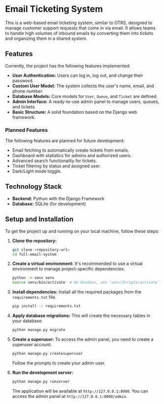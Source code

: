 # Email Ticketing System

This is a web-based email ticketing system, similar to OTRS, designed to manage customer support requests that come in via email. It allows teams to handle high volumes of inbound emails by converting them into tickets and organizing them in a shared system.

## Features

Currently, the project has the following features implemented:

*   **User Authentication:** Users can log in, log out, and change their password.
*   **Custom User Model:** The system collects the user's name, email, and phone number.
*   **Database Models:** Core models for `User`, `Queue`, and `Ticket` are defined.
*   **Admin Interface:** A ready-to-use admin panel to manage users, queues, and tickets.
*   **Basic Structure:** A solid foundation based on the Django web framework.

### Planned Features

The following features are planned for future development:
*   Email fetching to automatically create tickets from emails.
*   Dashboard with statistics for admins and authorized users.
*   Advanced search functionality for tickets.
*   Ticket filtering by status and assigned user.
*   Dark/Light mode toggle.

## Technology Stack

*   **Backend:** Python with the Django Framework
*   **Database:** SQLite (for development)

## Setup and Installation

To get the project up and running on your local machine, follow these steps:

1.  **Clone the repository:**
    ```sh
    git clone <repository-url>
    cd full-email-system
    ```

2.  **Create a virtual environment:**
    It's recommended to use a virtual environment to manage project-specific dependencies.
    ```sh
    python -m venv venv
    source venv/bin/activate  # On Windows, use `venv\Scripts\activate`
    ```

3.  **Install dependencies:**
    Install all the required packages from the `requirements.txt` file.
    ```sh
    pip install -r requirements.txt
    ```

4.  **Apply database migrations:**
    This will create the necessary tables in your database.
    ```sh
    python manage.py migrate
    ```

5.  **Create a superuser:**
    To access the admin panel, you need to create a superuser account.
    ```sh
    python manage.py createsuperuser
    ```
    Follow the prompts to create your admin user.

6.  **Run the development server:**
    ```sh
    python manage.py runserver
    ```
    The application will be available at `http://127.0.0.1:8000`. You can access the admin panel at `http://127.0.0.1:8000/admin`.
